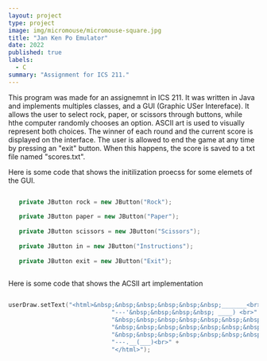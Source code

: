 ```yaml
---
layout: project
type: project
image: img/micromouse/micromouse-square.jpg
title: "Jan Ken Po Emulator"
date: 2022
published: true
labels:
  - C
summary: "Assignment for ICS 211."
---
```


This program was made for an assignemnt in ICS 211. It was written in Java and implements multiples classes, and a GUI (Graphic USer Intereface). 
It allows the user to select rock, paper, or scissors through buttons, while hthe computer randomly chooses an option. ASCII art is used to 
visually represent both choices. The winner of each round and the current score is displayed on the interface. The user is allowed to end the 
game at any time by pressing an "exit" button. When this happens, the score is saved to a txt file named "scores.txt". 

Here is some code that shows the initilization proecss for some elemets of the GUI.

```cpp

   private JButton rock = new JButton("Rock");   
   
   private JButton paper = new JButton("Paper");
   
   private JButton scissors = new JButton("Scissors");
   
   private JButton in = new JButton("Instructions");
   
   private JButton exit = new JButton("Exit");
   
```
Here is some code that shows the ACSII art implementation

```cpp

userDraw.setText("<html>&nbsp;&nbsp;&nbsp;&nbsp;&nbsp;&nbsp;_______<br>" +
                             "---'&nbsp;&nbsp;&nbsp;&nbsp; ____) <br>" +
                             "&nbsp;&nbsp;&nbsp;&nbsp;&nbsp;&nbsp;&nbsp;&nbsp;&nbsp;(_____) <br>" +
                             "&nbsp;&nbsp;&nbsp;&nbsp;&nbsp;&nbsp;&nbsp;&nbsp;&nbsp;(_____) <br>" +
                             "&nbsp;&nbsp;&nbsp;&nbsp;&nbsp;&nbsp;&nbsp;&nbsp;&nbsp;&nbsp;(____) <br>" +
                             "---.__(___)<br>" +
                             "</html>");

```        
